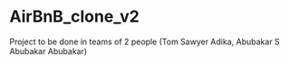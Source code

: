 # AirBnB_clone_v2
 Project to be done in teams of 2 people (Tom Sawyer Adika, Abubakar S Abubakar Abubakar)
